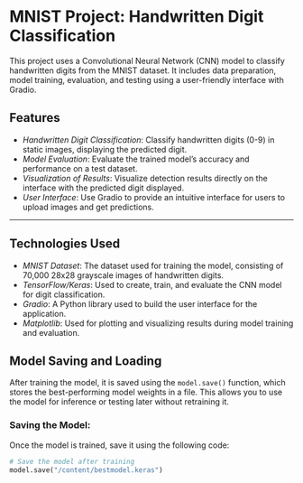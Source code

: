 # MNIST Project: Handwritten Digit Classification

This project uses a Convolutional Neural Network (CNN) model to classify handwritten digits from the MNIST dataset. 
It includes data preparation, model training, evaluation, and testing using a user-friendly interface with Gradio.

## Features

- *Handwritten Digit Classification*: Classify handwritten digits (0-9) in static images, displaying the predicted digit.
- *Model Evaluation*: Evaluate the trained model’s accuracy and performance on a test dataset.
- *Visualization of Results*: Visualize detection results directly on the interface with the predicted digit displayed.
- *User Interface*: Use Gradio to provide an intuitive interface for users to upload images and get predictions.

---

## Technologies Used

- *MNIST Dataset*: The dataset used for training the model, consisting of 70,000 28x28 grayscale images of handwritten digits.
- *TensorFlow/Keras*: Used to create, train, and evaluate the CNN model for digit classification.
- *Gradio*: A Python library used to build the user interface for the application.
- *Matplotlib*: Used for plotting and visualizing results during model training and evaluation.

## **Model Saving and Loading**

After training the model, it is saved using the `model.save()` function, which stores the best-performing model weights in a file. This allows you to use the model for inference or testing later without retraining it.

### **Saving the Model:**

Once the model is trained, save it using the following code:

```python
# Save the model after training
model.save("/content/bestmodel.keras")
